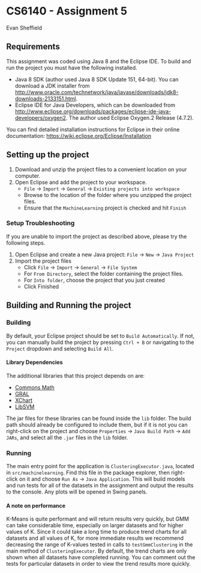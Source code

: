 # CS6140 - Assignment 5

Evan Sheffield

## Requirements

This assignment was coded using Java 8 and the Eclipse IDE. To build
and run the project you must have the following installed.

- Java 8 SDK (author used Java 8 SDK Update 151, 64-bit). You can download
a JDK installer from http://www.oracle.com/technetwork/java/javase/downloads/jdk8-downloads-2133151.html.
- Eclipse IDE for Java Developers, which can be downloaded from http://www.eclipse.org/downloads/packages/eclipse-ide-java-developers/oxygen2. The author used Eclipse Oxygen.2 Release (4.7.2).

You can find detailed installation instructions for Eclipse in their online
documentation: https://wiki.eclipse.org/Eclipse/Installation

## Setting up the project

1. Download and unzip the project files to a convenient location on your computer.
2. Open Eclipse and add the project to your workspace.
	- `File` -> `Import` -> `General` -> `Existing projects into workspace`
	- Browse to the location of the folder where you unzipped the project files.
	- Ensure that the `MachineLearning` project is checked and hit `Finish`

### Setup Troubleshooting

If you are unable to import the project as described above, please try the
following steps.

1. Open Eclipse and create a new Java project: `File` -> `New` -> `Java Project`
2. Import the project files
	- Click `File` -> `Import` -> `General` -> `File System`
	- For `From Directory`, select the folder containing the project files.
	- For `Into folder`, choose the project that you just created
	- Click Finished

## Building and Running the project

### Building

By default, your Eclipse project should be set to `Build Automatically`. If not,
you can manually build the project by pressing `Ctrl + B` or navigating to the
`Project` dropdown and selecting `Build All`.

#### Library Dependencies

The additional libraries that this project depends on are:

- [Commons Math](http://commons.apache.org/proper/commons-math/)
- [GRAL](https://github.com/eseifert/gral)
- [XChart](https://github.com/timmolter/xchart)
- [LibSVM](https://www.csie.ntu.edu.tw/~cjlin/libsvm/)

The jar files for these libraries can be found inside the `lib` folder. The build path
should already be configured to include them, but if it is not you can right-click
on the project and choose `Properties` -> `Java Build Path` -> `Add JARs`, and select
all the `.jar` files in the `lib` folder.

### Running

The main entry point for the application is `ClusteringExecutor.java`, located in `src/machinelearning`.
Find this file in the package explorer, then right-click on it and choose
`Run As` -> `Java Application`. This will build models and run tests for all of the datasets
in the assignment and output the results to the console. Any plots will be opened in Swing panels.

#### A note on performance

K-Means is quite performant and will return results very quickly, but GMM can take considerable time,
especially on larger datasets and for higher values of K. Since it could take a long time to produce trend
charts for all datasets and all values of K, for more immediate results we recommend decreasing the range
of K-values tested in calls to `testGmmClustering` in the main method of `ClusteringExecutor`. By default,
the trend charts are only shown when all datasets have completed running. You can comment out the tests
for particular datasets in order to view the trend results more quickly.
